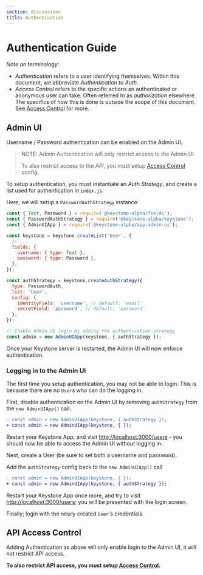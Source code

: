 ```yaml
---
section: discussions
title: Authentication
---
```


# Authentication Guide

_Note on terminology_:

- _Authentication_ refers to a user identifying themselves.
  Within this document, we abbreviate _Authentication_ to _Auth_.
- _Access Control_ refers to the specific actions an authenticated or anonymous
  user can take. Often referred to as _authorization_ elsewhere.
  The specifics of how this is done is outside the scope of this document.
  See [Access Control](./access-control.md) for more.

## Admin UI

Username / Password authentication can be enabled on the Admin UI.

> NOTE: Admin Authentication will only restrict access to the Admin _UI_.
>
> To also restrict access to the _API_,
> you must setup [Access Control](./access-control.md) config.

To setup authentication, you must instantiate an _Auth Strategy_, and create a
list used for authentication in `index.js`:

Here, we will setup a `PasswordAuthStrategy` instance:

```javascript
const { Text, Password } = require('@keystone-alpha/fields');
const { PasswordAuthStrategy } = require('@keystone-alpha/keystone');
const { AdminUIApp } = require('@keystone-alpha/app-admin-ui');

const keystone = keystone.createList('User', {
  // ...
  fields: {
    username: { type: Text },
    password: { type: Password },
  },
});

const authStrategy = keystone.createAuthStrategy({
  type: PasswordAuth,
  list: 'User',
  config: {
    identityField: 'username', // default: 'email'
    secretField: 'password', // default: 'password'
  },
});

// Enable Admin UI login by adding the authentication strategy
const admin = new AdminUIApp(keystone, { authStrategy });
```

Once your Keystone server is restarted, the Admin UI will now enforce
authentication.

### Logging in to the Admin UI

The first time you setup authentication, you may not be able to login. This is
because there are no `User`s who can do the logging in.

First, disable authentication on the Admin UI by removing `authStrategy` from
the `new AdminUIApp()` call:

```diff
- const admin = new AdminUIApp(keystone, { authStrategy });
+ const admin = new AdminUIApp(keystone, { });
```

Restart your Keystone App, and visit <http://localhost:3000/users> - you should now be able to access the Admin UI without logging in.

Next, create a User (be sure to set both a username and password).

Add the `authStrategy` config back to the `new AdminUIApp()` call

```diff
- const admin = new AdminUIApp(keystone, { });
+ const admin = new AdminUIApp(keystone, { authStrategy });
```

Restart your Keystone App once more, and try to visit <http://localhost:3000/users>; you will be presented with the login screen.

Finally; login with the newly created `User`'s credentials.

## API Access Control

Adding Authentication as above will only enable login to the Admin UI, it _will
not_ restrict API access.

**To also restrict API access, you must setup [Access Control](./access-control.md).**

<!--
The linked page seems to be skipped by Gatsby. Will re-add this section once
fixed.
## Auth Strategies

For more info on Auth strategies, see [the `@keystone-alpha/keystone`
package](../../packages/keystone/auth/README.md).
-->
